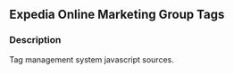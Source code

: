 Expedia Online Marketing Group Tags
-----------------------------------

### Description

Tag management system javascript sources.
 
